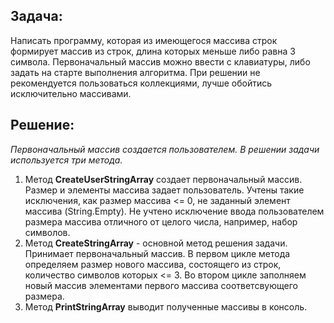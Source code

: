 ## Задача:
Написать программу, которая из имеющегося массива строк формирует массив из строк, длина которых меньше либо равна 3 символа. Первоначальный массив можно ввести с клавиатуры, либо задать на старте выполнения алгоритма. При решении не рекомендуется пользоваться коллекциями, лучше обойтись исключительно массивами.

## Решение:
*Первоначальный массив создается пользователем. В решении задачи используется три метода.*

1. Метод **CreateUserStringArray** создает первоначальный массив. Размер и элементы массива задает пользователь. Учтены такие исключения, как размер массива <= 0, не заданный элемент массива (String.Empty). Не учтено исключение ввода пользователем размера массива отличного от целого числа, например, набор символов. 
2. Метод **CreateStringArray** - основной метод решения задачи. Принимает первоначальный массив. В первом цикле метода определяем размер нового массива, состоящего из строк, количество символов которых <= 3. Во втором цикле заполняем новый массив элементами первого массива соответсвующего размера. 
3. Метод **PrintStringArray** выводит полученные массивы в консоль. 